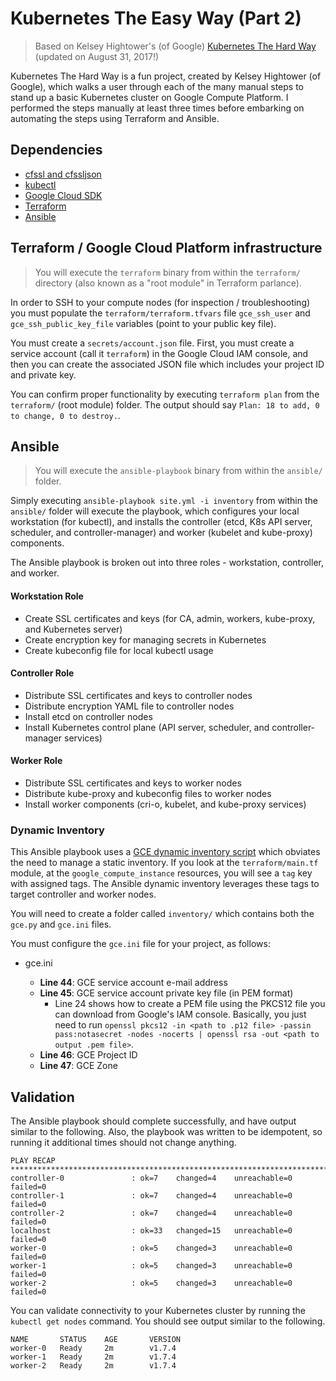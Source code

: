 # Kubernetes The Easy Way (Part 2)


> Based on Kelsey Hightower's (of Google) <a href="https://github.com/kelseyhightower/kubernetes-the-hard-way">Kubernetes The Hard Way</a> (updated on August 31, 2017!)

Kubernetes The Hard Way is a fun project, created by Kelsey Hightower (of Google), which walks a user through each of the many manual steps to stand up a basic Kubernetes cluster on Google Compute Platform. I performed the steps manually at least three times before embarking on automating the steps using Terraform and Ansible.

## Dependencies

* [cfssl and cfssljson](https://github.com/kelseyhightower/kubernetes-the-hard-way/blob/master/docs/02-client-tools.md)
* [kubectl](https://github.com/kelseyhightower/kubernetes-the-hard-way/blob/master/docs/02-client-tools.md)
* [Google Cloud SDK](https://cloud.google.com/sdk/gcloud/)
* [Terraform](http://www.terraform.io)
* [Ansible](https://github.com/ansible/ansible)

## Terraform / Google Cloud Platform infrastructure

> You will execute the `terraform` binary from within the `terraform/` directory (also known as a "root module" in Terraform parlance).

In order to SSH to your compute nodes (for inspection / troubleshooting) you must populate the `terraform/terraform.tfvars` file `gce_ssh_user` and `gce_ssh_public_key_file` variables (point to your public key file).

You must create a `secrets/account.json` file. First, you must create a service account (call it `terraform`) in the Google Cloud IAM console, and then you can create the associated JSON file which includes your project ID and private key.

You can confirm proper functionality by executing `terraform plan` from the `terraform/` (root module) folder. The output should say `Plan: 18 to add, 0 to change, 0 to destroy.`.

## Ansible

> You will execute the `ansible-playbook` binary from within the `ansible/` folder.

Simply executing `ansible-playbook site.yml -i inventory` from within the `ansible/` folder will execute the playbook, which configures your local workstation (for kubectl), and installs the controller (etcd, K8s API server, scheduler, and controller-manager) and worker (kubelet and kube-proxy) components.

The Ansible playbook is broken out into three roles - workstation, controller, and worker.

#### Workstation Role

* Create SSL certificates and keys (for CA, admin, workers, kube-proxy, and Kubernetes server)
* Create encryption key for managing secrets in Kubernetes
* Create kubeconfig file for local kubectl usage

#### Controller Role

* Distribute SSL certificates and keys to controller nodes
* Distribute encryption YAML file to controller nodes
* Install etcd on controller nodes
* Install Kubernetes control plane (API server, scheduler, and controller-manager services)

#### Worker Role

* Distribute SSL certificates and keys to worker nodes
* Distribute kube-proxy and kubeconfig files to worker nodes
* Install worker components (cri-o, kubelet, and kube-proxy services)

### Dynamic Inventory

This Ansible playbook uses a <a href="https://github.com/ansible/ansible/tree/devel/contrib/inventory">GCE dynamic inventory script</a> which obviates the need to manage a static inventory. If you look at the `terraform/main.tf` module, at the `google_compute_instance` resources, you will see a `tag` key with assigned tags. The Ansible dynamic inventory leverages these tags to target controller and worker nodes.

You will need to create a folder called `inventory/` which contains both the `gce.py` and `gce.ini` files.

You must configure the `gce.ini` file for your project, as follows:

* gce.ini

  + __Line 44__: GCE service account e-mail address
  + __Line 45__: GCE service account private key file (in PEM format)
    - Line 24 shows how to create a PEM file using the PKCS12 file you can download from Google's IAM console. Basically, you just need to run `openssl pkcs12 -in <path to .p12 file> -passin pass:notasecret -nodes -nocerts | openssl rsa -out <path to output .pem file>`.
  + __Line 46__: GCE Project ID
  + __Line 47__: GCE Zone

## Validation

The Ansible playbook should complete successfully, and have output similar to the following. Also, the playbook was written to be idempotent, so running it additional times should not change anything.

```
PLAY RECAP **************************************************************************
controller-0               : ok=7    changed=4    unreachable=0    failed=0
controller-1               : ok=7    changed=4    unreachable=0    failed=0
controller-2               : ok=7    changed=4    unreachable=0    failed=0
localhost                  : ok=33   changed=15   unreachable=0    failed=0
worker-0                   : ok=5    changed=3    unreachable=0    failed=0
worker-1                   : ok=5    changed=3    unreachable=0    failed=0
worker-2                   : ok=5    changed=3    unreachable=0    failed=0
```

You can validate connectivity to your Kubernetes cluster by running the `kubectl get nodes` command. You should see output similar to the following.

```
NAME       STATUS    AGE       VERSION
worker-0   Ready     2m        v1.7.4
worker-1   Ready     2m        v1.7.4
worker-2   Ready     2m        v1.7.4
```
